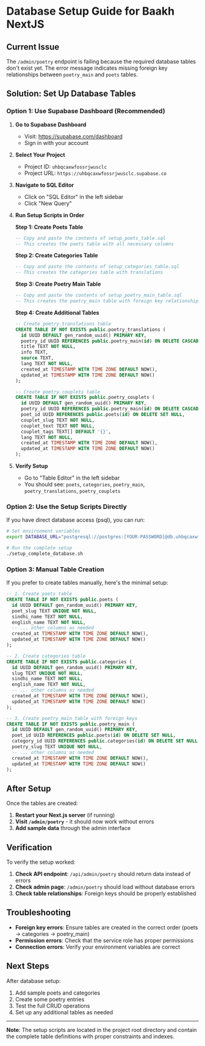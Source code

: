 # Database Setup Guide for Baakh NextJS

## Current Issue
The `/admin/poetry` endpoint is failing because the required database tables don't exist yet. The error message indicates missing foreign key relationships between `poetry_main` and `poets` tables.

## Solution: Set Up Database Tables

### Option 1: Use Supabase Dashboard (Recommended)

1. **Go to Supabase Dashboard**
   - Visit: https://supabase.com/dashboard
   - Sign in with your account

2. **Select Your Project**
   - Project ID: `uhbqcaxwfossrjwusclc`
   - Project URL: `https://uhbqcaxwfossrjwusclc.supabase.co`

3. **Navigate to SQL Editor**
   - Click on "SQL Editor" in the left sidebar
   - Click "New Query"

4. **Run Setup Scripts in Order**

   **Step 1: Create Poets Table**
   ```sql
   -- Copy and paste the contents of setup_poets_table.sql
   -- This creates the poets table with all necessary columns
   ```

   **Step 2: Create Categories Table**
   ```sql
   -- Copy and paste the contents of setup_categories_table.sql
   -- This creates the categories table with translations
   ```

   **Step 3: Create Poetry Main Table**
   ```sql
   -- Copy and paste the contents of setup_poetry_main_table.sql
   -- This creates the poetry_main table with foreign key relationships
   ```

   **Step 4: Create Additional Tables**
   ```sql
   -- Create poetry_translations table
   CREATE TABLE IF NOT EXISTS public.poetry_translations (
     id UUID DEFAULT gen_random_uuid() PRIMARY KEY,
     poetry_id UUID REFERENCES public.poetry_main(id) ON DELETE CASCADE,
     title TEXT NOT NULL,
     info TEXT,
     source TEXT,
     lang TEXT NOT NULL,
     created_at TIMESTAMP WITH TIME ZONE DEFAULT NOW(),
     updated_at TIMESTAMP WITH TIME ZONE DEFAULT NOW()
   );

   -- Create poetry_couplets table
   CREATE TABLE IF NOT EXISTS public.poetry_couplets (
     id UUID DEFAULT gen_random_uuid() PRIMARY KEY,
     poetry_id UUID REFERENCES public.poetry_main(id) ON DELETE CASCADE,
     poet_id UUID REFERENCES public.poets(id) ON DELETE SET NULL,
     couplet_slug TEXT NOT NULL,
     couplet_text TEXT NOT NULL,
     couplet_tags TEXT[] DEFAULT '{}',
     lang TEXT NOT NULL,
     created_at TIMESTAMP WITH TIME ZONE DEFAULT NOW(),
     updated_at TIMESTAMP WITH TIME ZONE DEFAULT NOW()
   );
   ```

5. **Verify Setup**
   - Go to "Table Editor" in the left sidebar
   - You should see: `poets`, `categories`, `poetry_main`, `poetry_translations`, `poetry_couplets`

### Option 2: Use the Setup Scripts Directly

If you have direct database access (psql), you can run:

```bash
# Set environment variables
export DATABASE_URL="postgresql://postgres:[YOUR-PASSWORD]@db.uhbqcaxwfossrjwusclc.supabase.co:5432/postgres"

# Run the complete setup
./setup_complete_database.sh
```

### Option 3: Manual Table Creation

If you prefer to create tables manually, here's the minimal setup:

```sql
-- 1. Create poets table
CREATE TABLE IF NOT EXISTS public.poets (
  id UUID DEFAULT gen_random_uuid() PRIMARY KEY,
  poet_slug TEXT UNIQUE NOT NULL,
  sindhi_name TEXT NOT NULL,
  english_name TEXT NOT NULL,
  -- ... other columns as needed
  created_at TIMESTAMP WITH TIME ZONE DEFAULT NOW(),
  updated_at TIMESTAMP WITH TIME ZONE DEFAULT NOW()
);

-- 2. Create categories table
CREATE TABLE IF NOT EXISTS public.categories (
  id UUID DEFAULT gen_random_uuid() PRIMARY KEY,
  slug TEXT UNIQUE NOT NULL,
  sindhi_name TEXT NOT NULL,
  english_name TEXT NOT NULL,
  -- ... other columns as needed
  created_at TIMESTAMP WITH TIME ZONE DEFAULT NOW(),
  updated_at TIMESTAMP WITH TIME ZONE DEFAULT NOW()
);

-- 3. Create poetry_main table with foreign keys
CREATE TABLE IF NOT EXISTS public.poetry_main (
  id UUID DEFAULT gen_random_uuid() PRIMARY KEY,
  poet_id UUID REFERENCES public.poets(id) ON DELETE SET NULL,
  category_id UUID REFERENCES public.categories(id) ON DELETE SET NULL,
  poetry_slug TEXT UNIQUE NOT NULL,
  -- ... other columns as needed
  created_at TIMESTAMP WITH TIME ZONE DEFAULT NOW(),
  updated_at TIMESTAMP WITH TIME ZONE DEFAULT NOW()
);
```

## After Setup

Once the tables are created:

1. **Restart your Next.js server** (if running)
2. **Visit `/admin/poetry`** - it should now work without errors
3. **Add sample data** through the admin interface

## Verification

To verify the setup worked:

1. **Check API endpoint**: `/api/admin/poetry` should return data instead of errors
2. **Check admin page**: `/admin/poetry` should load without database errors
3. **Check table relationships**: Foreign keys should be properly established

## Troubleshooting

- **Foreign key errors**: Ensure tables are created in the correct order (poets → categories → poetry_main)
- **Permission errors**: Check that the service role has proper permissions
- **Connection errors**: Verify your environment variables are correct

## Next Steps

After database setup:
1. Add sample poets and categories
2. Create some poetry entries
3. Test the full CRUD operations
4. Set up any additional tables as needed

---

**Note**: The setup scripts are located in the project root directory and contain the complete table definitions with proper constraints and indexes.
